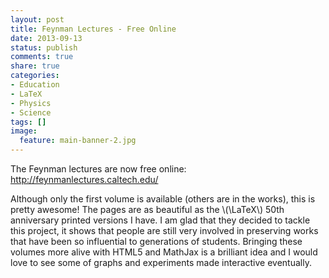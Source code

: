 ```yaml
---
layout: post
title: Feynman Lectures - Free Online
date: 2013-09-13
status: publish
comments: true
share: true
categories:
- Education
- LaTeX
- Physics
- Science
tags: []
image:
  feature: main-banner-2.jpg
---
```


The Feynman lectures are now free online: <a href="http://feynmanlectures.caltech.edu/" target="_blank">http://feynmanlectures.caltech.edu/</a>

Although only the first volume is available (others are in the works), this is pretty awesome! The pages are as beautiful as the \\(\LaTeX\\) 50th anniversary printed versions I have. I am glad that they decided to tackle this project, it shows that people are still very involved in preserving works that have been so influential to generations of students. Bringing these volumes more alive with HTML5 and MathJax is a brilliant idea and I would love to see some of graphs and experiments made interactive eventually.
